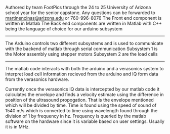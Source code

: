 Authored by team FootPics through the 24 to 25 University of Arizona school year for the senior capstone.
Any questions can be forwarded to martinencinas@arizona.edu or 760-996-8076
The Front end component is written in Matlab
The Back end components are written in Matlab with C++ being the language of choice for our arduino subsystem

---------------------------------------------------

The Arduino controls two different subsystems and is used to communicate with the backend of matlab through serial communication 
Subsystem 1 is the Motor assembly using stepper motors
Subsystem 2 are the load cells

---------------------------------------------------

The matlab code interacts with both the arduino and a verasonics system to interpret load cell information recieved from the arduino and IQ form data from the verasonics hardware.

Currently once the verasonics IQ data is intercepted by our matlab code it calculates the envelope and finds a velocity estimate using the difference in position of the ultrasound propogation.
That is the envelope mentioned which will be divided by time. Time is found using the speed of sound of 1540 m/s which is converted to time using wavelength found through the division of 1 by frequency in hz.
Frequency is queried by the matlab software on the hardware since it is variable based on user settings. Usually it is in MHz.
